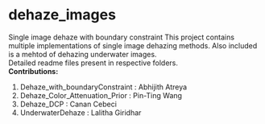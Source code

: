 # dehaze_images
Single image dehaze with boundary constraint
This project contains multiple implementations of single image dehazing methods.
Also included is a mehtod of dehazing underwater images.
<br>
Detailed readme files present in respective folders. <br>
<b>Contributions:</b>
1. Dehaze_with_boundaryConstraint : Abhijith Atreya
2. Dehaze_Color_Attenuation_Prior : Pin-Ting Wang
3. Dehaze_DCP : Canan Cebeci
4. UnderwaterDehaze : Lalitha Giridhar
